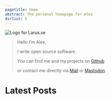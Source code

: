 ```yaml
---
pagetitle: Home
abstract: The personal homepage for Alex
dirlist: 5
---
```


<div class="row">

![Logo for Larus.se](/style/larus.png "Gus the Seagull")

> Hello I'm Alex,
>
> I write open source software.
>
> You can find me and my projects on [Github](https://github.com/lmas)
>
> or contact me directly via [Mail](mailto:hello@larus.se) or
<a rel="me" href="https://social.larus.se/@lmas">Mastodon</a>.

</div>

# Latest Posts
